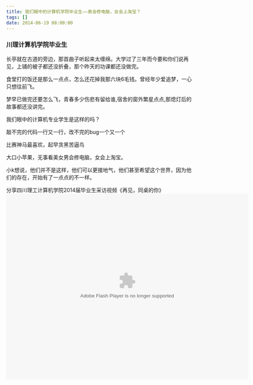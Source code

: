 ```yaml
---
title: 我们眼中的计算机学院毕业生——男会修电脑，女会上淘宝？
tags: []
date: 2014-06-19 08:00:00
---
```


### 川理计算机学院毕业生

长亭就在古道的旁边，那首曲子听起来太缠绵。大学过了三年而今要和你们说再见，上铺的被子都还没折叠，那个昨天的功课都还没做完。

食堂打的饭还是那么一点点，怎么还花掉我那六块6毛钱。曾经年少爱追梦，一心只想往前飞。

梦早已做完还要怎么飞，青春多少伤悲有留给谁,宿舍的窗外繁星点点,那熄灯后的故事都还没讲完。

我们眼中的计算机专业学生是这样的吗？

敲不完的代码一行又一行，改不完的bug一个又一个

比赛神马最喜欢，起早贪黑苦逼鸟

大口小苹果，无事看美女男会修电脑，女会上淘宝。

小k想说，他们并不是这样，他们可以更接地气，他们甚至希望这个世界，因为他们的存在，开始有了一点点的不一样。

分享四川理工计算机学院2014届毕业生采访视频《再见，同桌的你》
<embed src="http://player.youku.com/player.php/sid/XNzI1Njg5MTc2/v.swf" allowfullscreen="true" quality="high" width="650" height="500" align="middle" allowscriptaccess="always" type="application/x-shockwave-flash" /></embed>